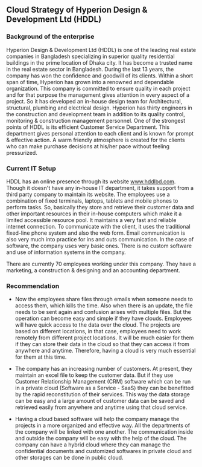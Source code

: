 ## Cloud Strategy of Hyperion Design & Development Ltd (HDDL)


### Background of the enterprise

Hyperion Design & Development Ltd (HDDL) is one of the leading real estate companies in Bangladesh specializing in superior quality residential buildings in the prime location of Dhaka city. It has become a trusted name in the real estate sector in Bangladesh. During the last 13 years, the company has won the confidence and goodwill of its clients. Within a short span of time, Hyperion has grown into a renowned and dependable organization. This company is committed to ensure quality in each project and for that purpose the management gives attention in every aspect of a project. So it has developed an in-house design team for Architectural, structural, plumbing and electrical design. Hyperion has thirty engineers in the construction and development team in addition to its quality control, monitoring & construction management personnel. One of the strongest points of HDDL is its efficient Customer Service Department. This department gives personal attention to each client and is known for prompt & effective action. A warm friendly atmosphere is created for the clients who can make purchase decisions at his/her pace without feeling pressurized.


### Current IT Setup

HDDL has an online presence through its website www.hddlbd.com. Though it doesn't have any in-house IT department, it takes support from a third party company to maintain its website. The employees use a combination of fixed terminals, laptops, tablets and mobile phones to perform tasks. So, basically they store and retrieve their customer data and other important resources in their in-house computers which make it a limited accessible resource pool. It maintains a very fast and reliable internet connection. To communicate with the client, it uses the traditional fixed-line phone system and also the web form. Email communication is also very much into practice for ins and outs communication. In the case of software, the company uses very basic ones. There is no custom software and use of information systems in the company. 

There are currently 70 employees working under this company. They have a marketing, a construction & designing and an accounting department.


### Recommendation

- Now the employees share files through emails when someone needs to access them, which kills the time. Also when there is an update, the file needs to be sent again and confusion arises with multiple files. But the operation can become easy and simple if they have clouds. Employees will have quick access to the data over the cloud. The projects are based on different locations, in that case, employees need to work remotely from different project locations. It will be much easier for them if they can store their data in the cloud so that they can access it from anywhere and anytime. Therefore, having a cloud is very much essential for them at this time.

- The company has an increasing number of customers. At present, they maintain an excel file to keep the customer data. But if they use Customer Relationship Management (CRM) software which can be run in a private cloud (Software as a Service - SaaS) they can be benefitted by the rapid reconstitution of their services. This way the data storage can be easy and a large amount of customer data can be saved and retrieved easily from anywhere and anytime using that cloud service.

- Having a cloud based software will help the company manage the projects in a more organized and effective way. All the departments of the company will be linked with one another. The communication inside and outside the company will be easy with the help of the cloud. The company can have a hybrid cloud where they can manage the confidential documents and customized softwares in private cloud and other storages can be done in public cloud.
